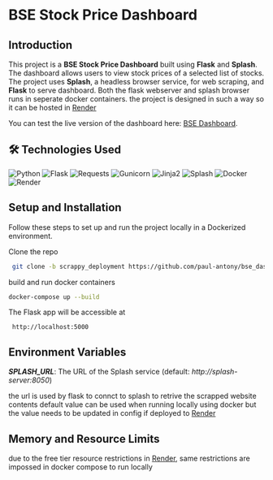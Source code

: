 # BSE Stock Price Dashboard

## Introduction

This project is a **BSE Stock Price Dashboard** built using **Flask** and **Splash**. The dashboard allows users to view stock prices of a selected list of stocks. The project uses **Splash**, a headless browser service, for web scraping, and **Flask** to serve dashboard. Both the flask webserver and splash browser runs in seperate docker containers. the project is designed in such a way so it can be hosted in [Render](https://render.com/)

You can test the live version of the dashboard here: [BSE Dashboard](https://bse-dashboard-4xrp.onrender.com).

## 🛠️ Technologies Used

![Python](https://img.shields.io/badge/Python-3.10-blue?logo=python)
![Flask](https://img.shields.io/badge/Flask-1.1.4-black?logo=flask)
![Requests](https://img.shields.io/badge/Requests-2.25.0-red?logo=python)
![Gunicorn](https://img.shields.io/badge/Gunicorn-20.0.4-green?logo=gunicorn)
![Jinja2](https://img.shields.io/badge/Jinja2-2.11.2-orange?logo=jinja)
![Splash](https://img.shields.io/badge/Splash-Headless%20Browser-orange?logo=python)
![Docker](https://img.shields.io/badge/Docker-Containerization-blue?logo=docker)
![Render](https://img.shields.io/badge/Render-Hosting-blue?logo=render)

## Setup and Installation

Follow these steps to set up and run the project locally in a Dockerized environment.

Clone the repo
   ```sh
    git clone -b scrappy_deployment https://github.com/paul-antony/bse_dashboard.git
   ```

build and run docker containers

```sh
docker-compose up --build
```

The Flask app will be accessible at
```
 http://localhost:5000
```

## Environment Variables

***SPLASH_URL***: The URL of the Splash service (default: _http://splash-server:8050_)

the url is used by flask to connct to splash to retrive the scrapped website contents
default value can be used when running locally using docker but the value needs to be updated in config if deployed to [Render](https://render.com/)

## Memory and Resource Limits

due to the free tier resource restrictions in [Render](https://render.com/), same restrictions are impossed in docker compose to run locally


